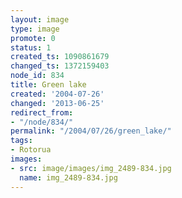 ```yaml
---
layout: image
type: image
promote: 0
status: 1
created_ts: 1090861679
changed_ts: 1372159403
node_id: 834
title: Green lake
created: '2004-07-26'
changed: '2013-06-25'
redirect_from:
- "/node/834/"
permalink: "/2004/07/26/green_lake/"
tags:
- Rotorua
images:
- src: image/images/img_2489-834.jpg
  name: img_2489-834.jpg
---
```


